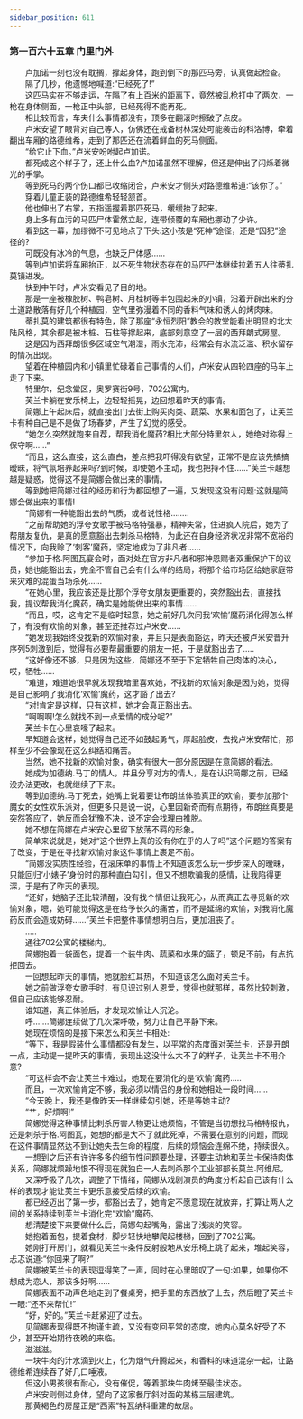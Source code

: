 ```yaml
---
sidebar_position: 611
---
```

### 第一百六十五章 门里门外  


　　卢加诺一刻也没有耽搁，撑起身体，跑到倒下的那匹马旁，认真做起检查。  
　　隔了几秒，他遗憾地喊道:“已经死了!”  
　　这匹马实在不够走运，在隔了有上百米的距离下，竟然被乱枪打中了两次，一枪在身体侧面，一枪正中头部，已经死得不能再死。  
　　相比较而言，车夫什么事情都没有，顶多在翻滚时擦破了点皮。  
　　卢米安望了眼背对自己等人，仿佛还在戒备树林深处可能袭击的科洛博，牵着翻出车厢的路德维希，走到了那匹还在流着鲜血的死马侧面。  
　　“给它止下血。”卢米安吩咐起卢加诺。  
　　都死成这个样子了，还止什么血?卢加诺虽然不理解，但还是伸出了闪烁着微光的手掌。  
　　等到死马的两个伤口都已收缩闭合，卢米安才侧头对路德维希道:“该你了。”  
　　穿着儿童正装的路德维希轻轻颔首。  
　　他也伸出了右掌，五指遥握着那匹死马，缓缓抬了起来。  
　　身上多有血污的马匹尸体霍然立起，连带倾覆的车厢也挪动了少许。  
　　看到这一幕，加缪微不可见地点了下头:这小孩是“死神”途径，还是“囚犯”途径的?  
　　可既没有冰冷的气息，也缺乏尸体感……  
　　等到卢加诺将车厢抬正，以不死生物状态存在的马匹尸体继续拉着五人往蒂扎莫镇进发。  
　　快到中午时，卢米安看见了目的地。  
　　那是一座被橡胶树、鸭皂树、月桂树等半包围起来的小镇，沿着开辟出来的夯土道路散落有好几个种植园，空气里弥漫着不同的香料气味和诱人的烤肉味。  
　　蒂扎莫的建筑都很有特色，除了那座“永恒烈阳”教会的教堂能看出明显的北大陆风格，其余都是被木桩、石柱等撑起来，底部刻意空了一层的西拜朗式房屋。  
　　这是因为西拜朗很多区域空气潮湿，雨水充沛，经常会有水流泛滥、积水留存的情况出现。  
　　望着在种植园内和小镇里忙碌着自己事情的人们，卢米安从四轮四座的马车上走了下来。  
　　特里尔，纪念堂区，奥罗赛街9号，702公寓内。  
　　芙兰卡躺在安乐椅上，边轻轻摇晃，边回想着昨天的事情。  
　　简娜上午起床后，就直接出门去街上购买肉类、蔬菜、水果和面包了，让芙兰卡有种自己是不是做了场春梦，产生了幻觉的感受。  
　　“她怎么突然就跑来自荐，帮我消化魔药?相比大部分特里尔人，她绝对称得上保守啊......”  
　　“而且，这么直接，这么直白，差点把我吓得没有欲望，正常不是应该先搞搞暧昧，将气氛培养起来吗?到时候，即使她不主动，我也把持不住……”芙兰卡越想越是疑惑，觉得这不是简娜会做出来的事情。  
　　等到她把简娜过往的经历和行为都回想了一遍，又发现这没有问题:这就是简娜会做出来的事情!  
　　“简娜有一种能豁出去的气质，或者说性格….….  
　　“之前帮助她的浮夸女歌手被马格特强暴，精神失常，住进疯人院后，她为了帮朋友复仇，是真的愿意豁出去刺杀马格特，为此还在自身经济状况非常不宽裕的情况下，向我赊了‘刺客’魔药，坚定地成为了非凡者......  
　　“参加于格.阿图瓦宴会时，面对处在官方非凡者和邪神恩赐者双重保护下的议员，她也能豁出去，完全不管自己会有什么样的结局，将那个给市场区给她家庭带来灾难的混蛋当场杀死……  
　　“在她心里，我应该还是比那个浮夸女朋友更重要的，突然豁出去，直接找我，提议帮我消化魔药，确实是她能做出来的事情……  
　　“而且，哎，这肯定不是临时起意，她之前好几次问我‘欢愉’魔药消化得怎么样了，有没有欢愉的对象，甚至还推荐过卢米安......  
　　“她发现我始终没找新的欢愉对象，并且只是表面豁达，昨天还被卢米安晋升序列5刺激到后，觉得有必要帮最重要的朋友一把，于是就豁出去了..…  
　　“这好像还不够，只是因为这些，简娜还不至于下定牺牲自己肉体的决心，哎，牺牲……  
　　“难道，难道她很早就发现我暗里喜欢她，不找新的欢愉对象是因为她，觉得是自己影响了我消化‘欢愉’魔药，这才豁了出去?  
　　“对!肯定是这样，只有这样，她才会真正豁出去。  
　　“啊啊啊!怎么就找不到一点爱情的成分呢?”  
　　芙兰卡在心里哀嚎了起来。  
　　早知道会这样，她觉得自己还不如鼓起勇气，厚起脸皮，去找卢米安帮忙，那样至少不会像现在这么纠结和痛苦。  
　　当然，她不找新的欢愉对象，确实有很大一部分原因是在意简娜的看法。  
　　她成为加德纳.马丁的情人，并且分享对方的情人，是在认识简娜之前，已经没办法更改，也就继续了下来。  
　　等到加德纳.马丁死去，她嘴上说着要让布朗丝体验真正的欢愉，要参加那个魔女的女性欢乐派对，但更多只是说一说，心里因新奇而有点期待，布朗丝真要是突然答应了，她反而会犹豫不决，说不定会找理由推脱。  
　　她不想在简娜在卢米安心里留下放荡不羁的形象。  
　　简单来说就是，她对“这个世界上真的没有你在乎的人了吗”这个问题的答案有了改变，于是在寻找新欢愉对象这件事情上裹足不前。  
　　“简娜没实质性经验，在滚床单的事情上不知道该怎么玩一步步深入的暧昧，只能回归‘小婊子’身份时的那种直白勾引，但又不想欺骗我的感情，让我陷得更深，于是有了昨天的表现。  
　　“还好，她脑子还比较清醒，没有找个情侣让我死心，从而真正去寻觅新的欢愉对象，嗯，她可能觉得这是在给予长久的痛苦，而不是延绵的欢愉，对我消化魔药反而会造成妨碍……”芙兰卡把整件事情想明白后，更加沮丧了。  
　　.....  
　　通往702公寓的楼梯内。  
　　简娜抱着一袋面包，提着一个装牛肉、蔬菜和水果的篮子，顿足不前，有点抗拒回去。  
　　一回想起昨天的事情，她就脸红耳热，不知道该怎么面对芙兰卡。  
　　她之前做浮夸女歌手时，有见识过别人恩爱，觉得也就那样，虽然比较刺激，但自己应该能够忍耐。  
　　谁知道，真正体验后，才发现欢愉让人沉沦。  
　　呼…….简娜连续做了几次深呼吸，努力让自己平静下来。  
　　她现在烦恼的是接下来怎么和芙兰卡相处:  
　　“等下，我是假装什么事情都没有发生，以平常的态度面对芙兰卡，还是开朗一点，主动提一提昨天的事情，表现出这没什么大不了的样子，让芙兰卡不用介意?  
　　“可这样会不会让芙兰卡难过，她现在要消化的是‘欢愉’魔药.....  
　　而且，一次欢愉肯定不够，我必须以情侣的身份和她相处一段时间…...  
　　“今天晚上，我还是像昨天一样继续勾引她，还是等她主动?  
　　“艹，好烦啊!”  
　　简娜觉得这种事情比刺杀厉害人物更让她烦恼，不管是当初想找马格特报仇，还是刺杀于格.阿图瓦，她想的都是大不了就此死掉，不需要在意别的问题，而现在这件事情显然达不到让她失去生命的程度，后续的烦恼会连绵不绝，持续很久。  
　　一想到之后还有许许多多的细节性问题要处理，还要主动地和芙兰卡保持肉体关系，简娜就烦躁地恨不得现在就独自一人去刺杀那个工业部部长莫兰.阿维尼。  
　　又深呼吸了几次，调整了下情绪，简娜从戏剧演员的角度分析起自己该有什么样的表现才能让芙兰卡更乐意接受后续的欢愉。  
　　都已经迈出了第一步，都豁出去了，她肯定不愿意现在就放弃，打算让两人之间的关系持续到芙兰卡消化完“欢愉”魔药。  
　　想清楚接下来要做什么后，简娜勾起嘴角，露出了浅淡的笑容。  
　　她抱着面包，提着食材，脚步轻快地攀爬起楼梯，回到了702公寓。  
　　她刚打开房门，就看见芙兰卡条件反射般地从安乐椅上跳了起来，堆起笑容，忐忑说道:“你回来了啊?”  
　　简娜被芙兰卡的表现逗得笑了一声，同时在心里暗叹了一句:如果，如果你不想成为恋人，那该多好啊…...  
　　简娜表面不动声色地走到了餐桌旁，把手里的东西放了上去，然后瞪了芙兰卡一眼:“还不来帮忙!”  
　　“好，好的。”芙兰卡赶紧迎了过去。  
　　见简娜表现得既不拘谨生疏，又没有变回平常的态度，她内心莫名好受了不少，甚至开始期待夜晚的来临。  
　　滋滋滋。  
　　一块牛肉的汁水滴到火上，化为烟气升腾起来，和香料的味道混杂一起，让路德维希连续吞了好几口唾液。  
　　但这小男孩很有耐心，没有催促，等着那块牛肉烤至最佳状态。  
　　卢米安则侧过身体，望向了这家餐厅斜对面的某栋三层建筑。  
　　那黄褐色的房屋正是“西索”特瓦纳科重建的故居。  
